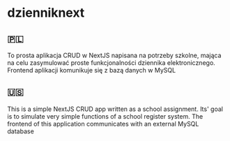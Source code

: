 # dzienniknext

## 🇵🇱
To prosta aplikacja CRUD w NextJS napisana na potrzeby szkolne, mająca na celu zasymulować proste funkcjonalności dziennika elektronicznego. Frontend aplikacji komunikuje się z bazą danych w MySQL

## 🇺🇸 
This is a simple NextJS CRUD app written as a school assignment. Its' goal is to simulate very simple functions of a school register system. The frontend of this application communicates with an external MySQL database
